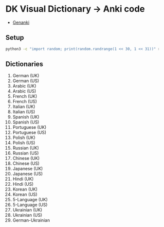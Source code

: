 # DK Visual Dictionary -> Anki code

- [Genanki](https://github.com/kerrickstaley/genanki)

## Setup

```bash
python3 -c "import random; print(random.randrange(1 << 30, 1 << 31))" > deck-id.txt
```

## Dictionaries

1. German (UK)
2. German (US)
3. Arabic (UK)
4. Arabic (US)
5. French (UK)
6. French (US)
7. Italian (UK)
8. Italian (US)
9. Spanish (UK)
10. Spanish (US)
11. Portuguese (UK)
12. Portuguese (US)
13. Polish (UK)
14. Polish (US)
15. Russian (UK)
16. Russian (US)
17. Chinese (UK)
18. Chinese (US)
19. Japanese (UK)
20. Japanese (US)
21. Hindi (UK)
22. Hindi (US)
23. Korean (UK)
24. Korean (US)
25. 5-Language (UK)
26. 5-Language (US)
27. Ukrainian (UK)
28. Ukrainian (US)
29. German-Ukrainian
